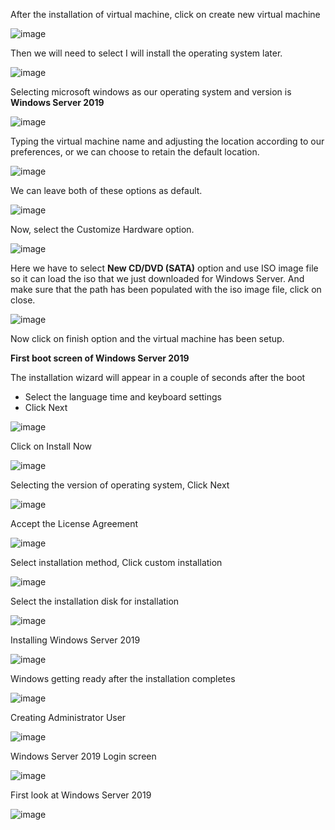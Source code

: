 
After the installation of virtual machine, click on create new virtual machine

![image](https://github.com/AlphaDeltaGamma/HomeLab-Active-Directory-/assets/92504746/f7dd1158-ca09-4aa0-b5d6-40eca7b27b72)

Then we will need to select I will install the operating system later.

![image](https://github.com/AlphaDeltaGamma/HomeLab-Active-Directory-/assets/92504746/cfc79cd4-f923-48a2-b85f-0580bcb241d2)

Selecting microsoft windows as our operating system and version is **Windows Server 2019** 

![image](https://github.com/AlphaDeltaGamma/HomeLab-Active-Directory-/assets/92504746/7a98ff8a-4da1-4fe6-abaf-0138cbed077d)

Typing the virtual machine name and adjusting the location according to our preferences, or we can choose to retain the default location.

![image](https://github.com/AlphaDeltaGamma/HomeLab-Active-Directory-/assets/92504746/3936ccf7-0afe-4242-9eb6-c784c985549f)

We can leave both of these options as default.

![image](https://github.com/AlphaDeltaGamma/HomeLab-Active-Directory-/assets/92504746/989bee31-717e-42b9-b9aa-c50717129095)

Now, select the Customize Hardware option.

![image](https://github.com/AlphaDeltaGamma/HomeLab-Active-Directory-/assets/92504746/5425ae26-8fc3-4f6f-b519-c83d77dbd590)

Here we have to select **New CD/DVD (SATA)** option and use ISO image file so it can load the iso that we just downloaded for Windows Server. And make sure that the path has been populated with the iso image file, click on close.

![image](https://github.com/AlphaDeltaGamma/HomeLab-Active-Directory-/assets/92504746/44bedac4-dde0-493f-9511-d7300a2b618d)

Now click on finish option and the virtual machine has been setup.



**First boot screen of Windows Server 2019**

The installation wizard will appear in a couple of seconds after the boot
- Select the language time and keyboard settings
- Click Next

![image](https://github.com/AlphaDeltaGamma/HomeLab-Active-Directory-/assets/92504746/f5e84512-6ea0-45ac-9ec3-2f9147e91dfe)

Click on Install Now

![image](https://github.com/AlphaDeltaGamma/HomeLab-Active-Directory-/assets/92504746/ef413620-9e1a-406f-b4ef-b86aa06d7d69)

Selecting the version of operating system, Click Next

![image](https://github.com/AlphaDeltaGamma/HomeLab-Active-Directory-/assets/92504746/55695f83-2194-41a8-813d-b6a91c12f9af)

Accept the License Agreement

![image](https://github.com/AlphaDeltaGamma/HomeLab-Active-Directory-/assets/92504746/fd674aa2-ca61-4788-92aa-e889c522c15c)

Select installation method, Click custom installation

![image](https://github.com/AlphaDeltaGamma/HomeLab-Active-Directory-/assets/92504746/92c82ecb-e9ab-4078-b23a-e01affb8e5e2)

Select the installation disk for installation

![image](https://github.com/AlphaDeltaGamma/HomeLab-Active-Directory-/assets/92504746/6daad982-4411-4068-b29d-5c6a4e183501)

Installing Windows Server 2019

![image](https://github.com/AlphaDeltaGamma/HomeLab-Active-Directory-/assets/92504746/368dd672-3e9c-492d-b775-a1ae3d65234a)

Windows getting ready after the installation completes

![image](https://github.com/AlphaDeltaGamma/HomeLab-Active-Directory-/assets/92504746/6d3a0fbd-130d-4615-8b2f-5f4df1b28ad7)

Creating Administrator User

![image](https://github.com/AlphaDeltaGamma/HomeLab-Active-Directory-/assets/92504746/380a109b-2d4a-4dbd-9ed4-4cb6c6be0d66)

Windows Server 2019 Login screen

![image](https://github.com/AlphaDeltaGamma/HomeLab-Active-Directory-/assets/92504746/fb7b640c-5f02-4e23-a3bf-da6325deb86d)

First look at Windows Server 2019

![image](https://github.com/AlphaDeltaGamma/HomeLab-Active-Directory-/assets/92504746/2e81942b-1b05-41c7-90cd-5359753f1b96)






